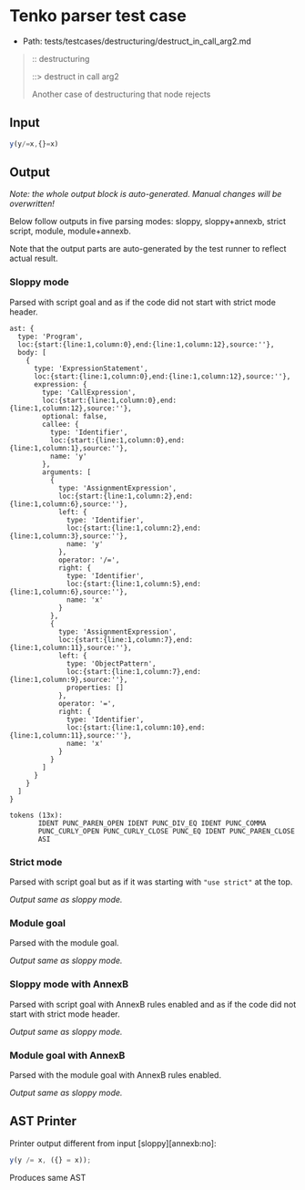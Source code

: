 # Tenko parser test case

- Path: tests/testcases/destructuring/destruct_in_call_arg2.md

> :: destructuring
>
> ::> destruct in call arg2
>
> Another case of destructuring that node rejects

## Input

`````js
y(y/=x,{}=x)
`````

## Output

_Note: the whole output block is auto-generated. Manual changes will be overwritten!_

Below follow outputs in five parsing modes: sloppy, sloppy+annexb, strict script, module, module+annexb.

Note that the output parts are auto-generated by the test runner to reflect actual result.

### Sloppy mode

Parsed with script goal and as if the code did not start with strict mode header.

`````
ast: {
  type: 'Program',
  loc:{start:{line:1,column:0},end:{line:1,column:12},source:''},
  body: [
    {
      type: 'ExpressionStatement',
      loc:{start:{line:1,column:0},end:{line:1,column:12},source:''},
      expression: {
        type: 'CallExpression',
        loc:{start:{line:1,column:0},end:{line:1,column:12},source:''},
        optional: false,
        callee: {
          type: 'Identifier',
          loc:{start:{line:1,column:0},end:{line:1,column:1},source:''},
          name: 'y'
        },
        arguments: [
          {
            type: 'AssignmentExpression',
            loc:{start:{line:1,column:2},end:{line:1,column:6},source:''},
            left: {
              type: 'Identifier',
              loc:{start:{line:1,column:2},end:{line:1,column:3},source:''},
              name: 'y'
            },
            operator: '/=',
            right: {
              type: 'Identifier',
              loc:{start:{line:1,column:5},end:{line:1,column:6},source:''},
              name: 'x'
            }
          },
          {
            type: 'AssignmentExpression',
            loc:{start:{line:1,column:7},end:{line:1,column:11},source:''},
            left: {
              type: 'ObjectPattern',
              loc:{start:{line:1,column:7},end:{line:1,column:9},source:''},
              properties: []
            },
            operator: '=',
            right: {
              type: 'Identifier',
              loc:{start:{line:1,column:10},end:{line:1,column:11},source:''},
              name: 'x'
            }
          }
        ]
      }
    }
  ]
}

tokens (13x):
       IDENT PUNC_PAREN_OPEN IDENT PUNC_DIV_EQ IDENT PUNC_COMMA
       PUNC_CURLY_OPEN PUNC_CURLY_CLOSE PUNC_EQ IDENT PUNC_PAREN_CLOSE
       ASI
`````

### Strict mode

Parsed with script goal but as if it was starting with `"use strict"` at the top.

_Output same as sloppy mode._

### Module goal

Parsed with the module goal.

_Output same as sloppy mode._

### Sloppy mode with AnnexB

Parsed with script goal with AnnexB rules enabled and as if the code did not start with strict mode header.

_Output same as sloppy mode._

### Module goal with AnnexB

Parsed with the module goal with AnnexB rules enabled.

_Output same as sloppy mode._

## AST Printer

Printer output different from input [sloppy][annexb:no]:

````js
y(y /= x, ({} = x));
````

Produces same AST
